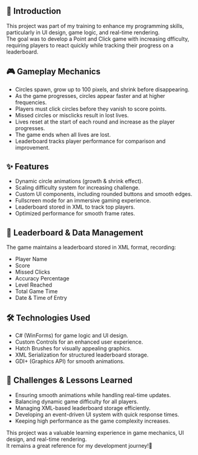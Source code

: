 ## 📌 Introduction
This project was part of my training to enhance my programming skills,\
particularly in UI design, game logic, and real-time rendering.\
The goal was to develop a Point and Click game with increasing dfficulty,\
requiring players to react quickly while tracking their progress on a leaderboard.

## 🎮 Gameplay Mechanics
- Circles spawn, grow up to 100 pixels, and shrink before disappearing.
- As the game progresses, circles appear faster and at higher frequencies.
- Players must click circles before they vanish to score points.
- Missed circles or misclicks result in lost lives.
- Lives reset at the start of each round and increase as the player progresses.
- The game ends when all lives are lost.
- Leaderboard tracks player performance for comparison and improvement.

## ✨ Features
- Dynamic circle animations (growth & shrink effect).
- Scaling difficulty system for increasing challenge.
- Custom UI components, including rounded buttons and smooth edges.
- Fullscreen mode for an immersive gaming experience.
- Leaderboard stored in XML to track top players.
- Optimized performance for smooth frame rates.

## 📂 Leaderboard & Data Management
The game maintains a leaderboard stored in XML format, recording:
- Player Name
- Score
- Missed Clicks
- Accuracy Percentage
- Level Reached
- Total Game Time
- Date & Time of Entry

## 🛠 Technologies Used
- C# (WinForms) for game logic and UI design.
- Custom Controls for an enhanced user experience.
- Hatch Brushes for visually appealing graphics.
- XML Serialization for structured leaderboard storage.
- GDI+ (Graphics API) for smooth animations.

## 🚀 Challenges & Lessons Learned
- Ensuring smooth animations while handling real-time updates.
- Balancing dynamic game difficulty for all players.
- Managing XML-based leaderboard storage efficiently.
- Developing an event-driven UI system with quick response times.
- Keeping high performance as the game complexity increases.

This project was a valuable learning experience in game mechanics, UI design, and real-time rendering.\
It remains a great reference for my development journey!🚀
